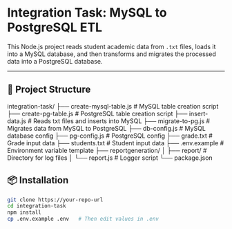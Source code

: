 # Integration Task: MySQL to PostgreSQL ETL

This Node.js project reads student academic data from `.txt` files, loads it into a MySQL database, and then transforms and migrates the processed data into a PostgreSQL database.

---

## 🧱 Project Structure

integration-task/
├── create-mysql-table.js # MySQL table creation script
├── create-pg-table.js # PostgreSQL table creation script
├── insert-data.js # Reads txt files and inserts into MySQL
├── migrate-to-pg.js # Migrates data from MySQL to PostgreSQL
├── db-config.js # MySQL database config
├── pg-config.js # PostgreSQL config
├── grade.txt # Grade input data
├── students.txt # Student input data
├── .env.example # Environment variable template
├── reportgeneration/
│ ├── report/ # Directory for log files
│ └── report.js # Logger script
└── package.json

## 📦 Installation

```bash
git clone https://your-repo-url
cd integration-task
npm install
cp .env.example .env   # Then edit values in .env



